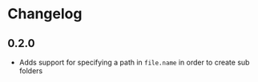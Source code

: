 # Changelog

## 0.2.0

- Adds support for specifying a path in `file.name` in order to create sub folders
